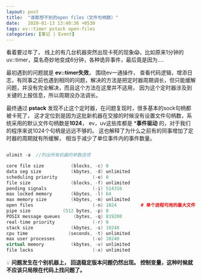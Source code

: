 ```yaml
---
layout: post
title:  "谁都想不到的open files（文件句柄数）"
date:   2020-01-13 13:40:36 +0530
tags: ev::timer pstack open-files
categories: [事记 | Event]
---
```

看着要过年了， 线上的有几台机器突然出现卡死的现象:scream:，比如原来1分钟的uv::timer，莫名奇妙地变成6分钟，各种诡异事件，最后竟是因为....

最初遇到的问题就是 **ev::timer失效**， 围绕ev一通操作， 查看代码逻辑，增添日志，有同事之前也遇到相同的问题，解决的方法是把定时器周期调长，但只能缓解问题，并没有完全解决，而且这个方法在这里并不适用，
因为这个定时器涉及到关键的上报信息，所以周期没办法调长。

最终通过 **pstack** 发现不止这个定时器，在问题复现时，很多基本的sock句柄都被卡死了， 这才定位到是因为这批新机器在交接的时候没有设置文件句柄数，系统采用的默认文件句柄数是**1024**， ev，uv这些库都是 ***事件驱动** 的，对于我们的程序来说1024个句柄是远远不够的。
这也解释了为什么之前有的同事增加了定时器的周期就有所缓解， 相当于减少了单位事件内的事件数量。

```c++

ulimit -a  //列出所有机器的参数选项

core file size          (blocks, -c) 0
data seg size           (kbytes, -d) unlimited
scheduling priority             (-e) 0
file size               (blocks, -f) unlimited
pending signals                 (-i) 514316
max locked memory       (kbytes, -l) 64
max memory size         (kbytes, -m) unlimited
open files                      (-n) 1024         # 单个进程可用的最大文件句柄数（系统默认1024）
pipe size            (512 bytes, -p) 8
POSIX message queues     (bytes, -q) 819200
real-time priority              (-r) 0
stack size              (kbytes, -s) 10240
cpu time               (seconds, -t) unlimited
max user processes              (-u) 10240
virtual memory          (kbytes, -v) unlimited
file locks                      (-x) unlimited

```

:bulb: **问题发生在个别机器上， 回退稳定版本问题仍然出现。 控制变量，这种时候就不应该只局限在代码上找问题了。**
